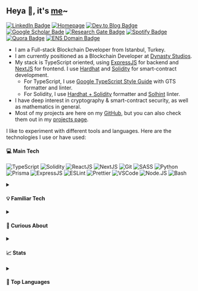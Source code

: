 
<h2>Heya 👋, it's <a href="https://www.erhant.me/about">me</a>~</h2> 

<!-- links -->
<a href="https://www.linkedin.com/in/erhan-tezcan"><img src="https://img.shields.io/badge/-LinkedIn-gray?style=flat-square&labelColor=0077B5&logo=LinkedIn" alt="LinkedIn Badge"></a>
<a href="https://erhant.me"><img src="https://img.shields.io/badge/Homepage-gray?style=flat-square&logo=About.me&labelColor=676BB0&logoColor=white" alt="Homepage"></a>
<a href="https://dev.to/erhant"><img src="https://img.shields.io/badge/Blog-gray?style=flat-square&logo=devdotto&labelColor=1B1C1E&logoColor=white" alt="Dev.to Blog Badge"></a>
<a href="https://scholar.google.com/citations?user=rYMVv8wAAAAJ"><img src="https://img.shields.io/badge/-Publications-gray?logo=GoogleScholar&style=flat-square&labelColor=ecf0f1" alt="Google Scholar Bade"></a>
<a href="https://www.researchgate.net/profile/Erhan_Tezcan"><img src="https://img.shields.io/badge/-ResearchGate-gray?logo=ResearchGate&style=flat-square&labelColor=5C5F66" alt="Research Gate Badge"></a>
<a href="https://open.spotify.com/user/erhany"><img src="https://img.shields.io/badge/-Spotify-gray?logo=Spotify&style=flat-square&labelColor=5C5F66](https://open.spotify.com/user/erhany" alt="Spotify Badge"></a>
<a href="https://www.quora.com/profile/Erhan-Tezcan"><img src="https://img.shields.io/badge/-Quora-gray?logo=quora&style=flat-square&labelColor=b92b27" alt="Quora Badge"></a>
<a href="https://app.ens.domains/name/erhant.eth/details"><img src="https://img.shields.io/badge/erhant.eth-3C3C3D?style=flat-square&logo=ethereum&logoColor=3c3c3d&labelColor=ecf0f1" alt="ENS Domain Badge"></a>

- I am a Full-stack Blockchain Developer from Istanbul, Turkey.
- I am currently positioned as a Blockchain Developer at [Dynasty Studios](https://dynastystudios.io/).
- My stack is TypeScript oriented, using [ExpressJS](https://expressjs.com/) for backend and [NextJS](https://nextjs.org/) for frontend. I use [Hardhat](https://hardhat.org/) and [Solidity](https://docs.soliditylang.org/en/latest/) for smart-contract development.
  - For TypeScript, I use [Google TypeScript Style Guide](https://google.github.io/styleguide/tsguide.html) with GTS formatter and linter.
  - For Solidity, I use [Hardhat + Solidity](https://hardhat.org/hardhat-vscode/docs/formatting) formatter and [Solhint](https://protofire.github.io/solhint/) linter.
- I have deep interest in cryptography & smart-contract security, as well as mathematics in general.
- Most of my projects are here on my <a href="https://github.com/erhant?tab=repositories">GitHub</a>, but you can also check them out in my <a href="https://www.erhant.me/projects">projects page</a>.

I like to experiment with different tools and languages. Here are the technologies I use or have used:
 
<h4>💻 Main Tech</h4>
<p>
<img src="https://img.shields.io/badge/TypeScript-3178C6?style=flat-square&logo=typescript&logoColor=white" alt="TypeScript" />
<img src="https://img.shields.io/badge/Solidity-363636?style=flat-square&logo=solidity&logoColor=white" alt="Solidity" />
<img src="https://img.shields.io/badge/ReactJS-20232a?style=flat-square&logo=react&logoColor=61DAFB" alt="ReactJS" />
<img src="https://img.shields.io/badge/NextJS-000000?style=flat-square&logo=next.js&logoColor=white" alt="NextJS" />
<img src="https://img.shields.io/badge/Git-F05032.svg?style=flat-square&logo=git&logoColor=white" alt="Git" />
<img src="https://img.shields.io/badge/SASS-CC6699?style=flat-square&logo=SASS&logoColor=white" alt="SASS" />
<img src="https://img.shields.io/badge/Python-3776AB?style=flat-square&logo=python&logoColor=white" alt="Python" />
<img src="https://img.shields.io/badge/Prisma-3982CE?style=flat-square&logo=Prisma&logoColor=white" alt="Prisma" />
<img src="https://img.shields.io/badge/ExpressJS-000000?style=flat-square&logo=express&logoColor=white" alt="ExpressJS" />
<img src="https://img.shields.io/badge/ESLint-4B32C3?style=flat-square&logo=eslint&logoColor=white" alt="ESLint" />
<img src="https://img.shields.io/badge/Prettier-323330?style=flat-square&logo=prettier&logoColor=white" alt="Prettier" />
<img src="https://img.shields.io/badge/VSCode-007ACC?style=flat-square&logo=visualstudiocode&logoColor=white" alt="VSCode" />
<img src="https://img.shields.io/badge/Node.JS-339933?style=flat-square&logo=nodedotjs&logoColor=white" alt="Node.JS" />
<img src="https://img.shields.io/badge/Bash-363636?style=flat-square&logo=gnubash&logoColor=white" alt="Bash" />
</p>

<details>
<summary><h4>💡 Familiar Tech</h4></summary> 
<img src="https://img.shields.io/badge/JavaScript-323330?style=flat-square&logo=javascript&logoColor=F7DF1E" alt="JavaScript" />
<img src="https://img.shields.io/badge/C-A8B9CC?style=flat-square&logo=c&logoColor=white" alt="c" />
<img src="https://img.shields.io/badge/Cpp-00599C?style=flat-square&logo=cplusplus&logoColor=white" alt="c" />
<img src="https://img.shields.io/badge/Go-black?style=flat-square&logo=go&logoColor=00ADD8" alt="golang" />
<img src="https://img.shields.io/badge/PgSQL-4169E1?style=flat-square&logo=postgresql&logoColor=white" alt="pgsql" />
<img src="https://img.shields.io/badge/LaTeX-008080?style=flat-square&logo=latex&logoColor=white" alt="latex" />
<img src="https://img.shields.io/badge/MongoDB-47A248?style=flat-square&logo=mongodb&logoColor=white" alt="mongodb" />
</details>


<details>
<summary><h4>🧪 Curious About</h4></summary> 
<img src="https://img.shields.io/badge/Haskell-5D4F85?style=flat-square&logo=haskell&logoColor=white" alt="haskell" />
<img src="https://img.shields.io/badge/Rust-000000?style=flat-square&logo=rust&logoColor=white" alt="rust" />
<img src="https://img.shields.io/badge/AssemblyScript-007AAC?style=flat-square&logo=assemblyscript&logoColor=white" alt="assemblyscript" />
</details>


<details>
<summary><h4>📈 Stats</h4></summary>
<img src="https://github-readme-stats.vercel.app/api?username=erhant&show_icons=true&hide_rank=true&hide_title=true&count_private=true&theme=onedark" alt="erhant-stats" />
</details> 

<details>
<summary><h4>💬 Top Languages</h4></summary>
<img src="https://github-readme-stats.vercel.app/api/top-langs?username=erhant&show_icons=true&hide_rank=true&hide_title=true&count_private=true&theme=onedark" alt="erhant-stats" />
</details> 



<!-- logos at https://simpleicons.org/?q=bash and https://github.com/simple-icons/simple-icons/blob/develop/slugs.md -->

